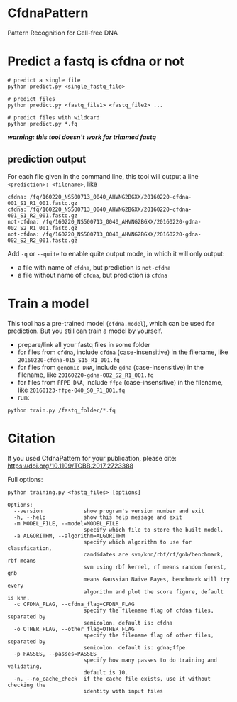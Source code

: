 # CfdnaPattern
Pattern Recognition for Cell-free DNA

# Predict a fastq is cfdna or not
```shell
# predict a single file
python predict.py <single_fastq_file>

# predict files
python predict.py <fastq_file1> <fastq_file2> ... 

# predict files with wildcard
python predict.py *.fq
```

***warning: this tool doesn't work for trimmed fastq***

## prediction output
For each file given in the command line, this tool will output a line `<prediction>: <filename>`, like
```
cfdna: /fq/160220_NS500713_0040_AHVNG2BGXX/20160220-cfdna-001_S1_R1_001.fastq.gz
cfdna: /fq/160220_NS500713_0040_AHVNG2BGXX/20160220-cfdna-001_S1_R2_001.fastq.gz
not-cfdna: /fq/160220_NS500713_0040_AHVNG2BGXX/20160220-gdna-002_S2_R1_001.fastq.gz
not-cfdna: /fq/160220_NS500713_0040_AHVNG2BGXX/20160220-gdna-002_S2_R2_001.fastq.gz
```
Add `-q` or `--quite` to enable quite output mode, in which it will only output:
* a file with name of `cfdna`, but prediction is `not-cfdna`
* a file without name of `cfdna`, but prediction is `cfdna`

# Train a model
This tool has a pre-trained model (`cfdna.model`), which can be used for prediction. But you still can train a model by yourself.
* prepare/link all your fastq files in some folder
* for files from `cfdna`, include `cfdna` (case-insensitive) in the filename, like `20160220-cfdna-015_S15_R1_001.fq`
* for files from `genomic DNA`, include `gdna` (case-insensitive) in the filename, like `20160220-gdna-002_S2_R1_001.fq`
* for files from `FFPE DNA`, include `ffpe` (case-insensitive) in the filename, like `20160123-ffpe-040_S0_R1_001.fq`
* run:
```shell
python train.py /fastq_folder/*.fq
```

# Citation
If you used CfdnaPattern for your publication, please cite: https://doi.org/10.1109/TCBB.2017.2723388

Full options:
```shell
python training.py <fastq_files> [options] 

Options:
  --version             show program's version number and exit
  -h, --help            show this help message and exit
  -m MODEL_FILE, --model=MODEL_FILE
                        specify which file to store the built model.
  -a ALGORITHM, --algorithm=ALGORITHM
                        specify which algorithm to use for classfication,
                        candidates are svm/knn/rbf/rf/gnb/benchmark, rbf means
                        svm using rbf kernel, rf means random forest, gnb
                        means Gaussian Naive Bayes, benchmark will try every
                        algorithm and plot the score figure, default is knn.
  -c CFDNA_FLAG, --cfdna_flag=CFDNA_FLAG
                        specify the filename flag of cfdna files, separated by
                        semicolon. default is: cfdna
  -o OTHER_FLAG, --other_flag=OTHER_FLAG
                        specify the filename flag of other files, separated by
                        semicolon. default is: gdna;ffpe
  -p PASSES, --passes=PASSES
                        specify how many passes to do training and validating,
                        default is 10.
  -n, --no_cache_check  if the cache file exists, use it without checking the
                        identity with input files
```

